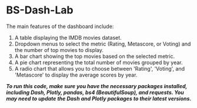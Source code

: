 # BS-Dash-Lab
The main features of the dashboard include:

1. A table displaying the IMDB movies dataset.
2. Dropdown menus to select the metric (Rating, Metascore, or Voting) and the number of top movies to display.
3. A bar chart showing the top movies based on the selected metric.
4. A pie chart representing the total number of movies grouped by year.
5. A radio chart that allows you to choose between 'Rating', 'Voting', and 'Metascore' to display the average scores by year.

***To run this code, make sure you have the necessary packages installed, including Dash, Plotly, pandas, bs4 (BeautifulSoup), and requests. You may need to update the Dash and Plotly packages to their latest versions.***


